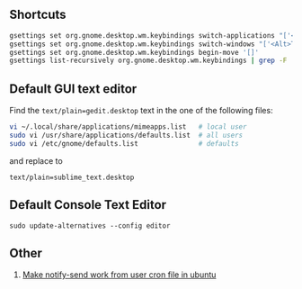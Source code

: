 ## Shortcuts
```bash
gsettings set org.gnome.desktop.wm.keybindings switch-applications "['<Super>Tab']" # don't group windows on Alt+Tab
gsettings set org.gnome.desktop.wm.keybindings switch-windows "['<Alt>Tab']"        # don't group windows on Alt+Tab
gsettings set org.gnome.desktop.wm.keybindings begin-move '[]'                      # release Alt+F7 shortcut for PhpStorm
gsettings list-recursively org.gnome.desktop.wm.keybindings | grep -F '<Alt>F7'     # find specific shortcut
```

## Default GUI text editor

Find the `text/plain=gedit.desktop` text in the one of the following files:

```bash
vi ~/.local/share/applications/mimeapps.list   # local user
sudo vi /usr/share/applications/defaults.list  # all users
sudo vi /etc/gnome/defaults.list               # defaults
```
and replace to

    text/plain=sublime_text.desktop
    
## Default Console Text Editor

    sudo update-alternatives --config editor
    
## Other
    
1. [Make notify-send work from user cron file in ubuntu](https://selivan.github.io/2016/07/08/notify-send-from-cron-in-ubuntu.html)
